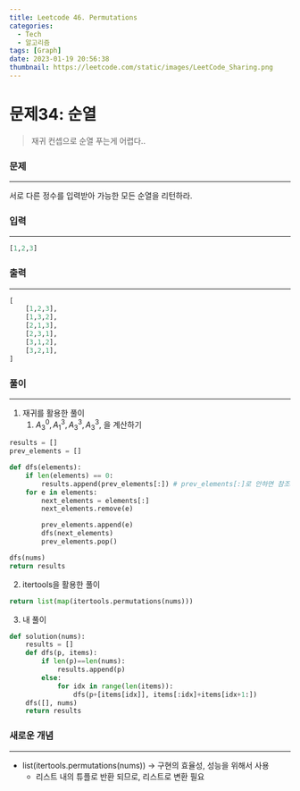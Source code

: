 ```yaml
---
title: Leetcode 46. Permutations
categories:
  - Tech
  - 알고리즘
tags: [Graph]
date: 2023-01-19 20:56:38
thumbnail: https://leetcode.com/static/images/LeetCode_Sharing.png
---
```


# 문제34: 순열

> 재귀 컨셉으로 순열 푸는게 어렵다..

### 문제

---

서로 다른 정수를 입력받아 가능한 모든 순열을 리턴하라.

### 입력

---

```python
[1,2,3]
```

### 출력

---

```python
[
	[1,2,3],
	[1,3,2],
	[2,1,3],
	[2,3,1],
	[3,1,2],
	[3,2,1],
]
```

### 풀이

---

1. 재귀를 활용한 풀이
   1. $A_{3}^{0}, A_{1}^{3}, A_{3}^{3}, A_{3}^{3},$ 을 계산하기

```python
results = []
prev_elements = []

def dfs(elements):
	if len(elements) == 0:
		results.append(prev_elements[:]) # prev_elements[:]로 안하면 참조가 append된다.
	for e in elements:
		next_elements = elements[:]
		next_elements.remove(e)

		prev_elements.append(e)
		dfs(next_elements)
		prev_elements.pop()

dfs(nums)
return results

```

2. itertools을 활용한 풀이

```python
return list(map(itertools.permutations(nums)))
```

3. 내 풀이

```python
def solution(nums):
	results = []
	def dfs(p, items):
		if len(p)==len(nums):
			results.append(p)
		else:
			for idx in range(len(items)):
				dfs(p+[items[idx]], items[:idx]+items[idx+1:])
	dfs([], nums)
	return results
```

### **새로운 개념**

---

- list(itertools.permutations(nums)) → 구현의 효율성, 성능을 위해서 사용
  - 리스트 내의 튜플로 반환 되므로, 리스트로 변환 필요
